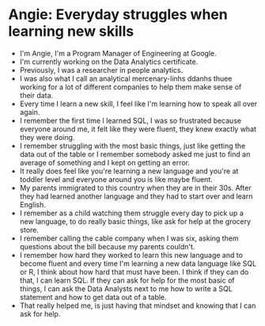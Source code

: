 # Angie: Everyday struggles when learning new skills

- I'm Angie, I'm a Program Manager of Engineering at Google.
- I'm currently working on the Data Analytics certificate.
- Previously, I was a researcher in people analytics.
- I was also what I call an analytical mercenary-linhs ddanhs thuee working for a lot of different companies to help them make sense of their data.
- Every time I learn a new skill, I feel like I'm learning how to speak all over again.
- I remember the first time I learned SQL, I was so frustrated because everyone around me, it felt like they were fluent, they knew exactly what they were doing.
- I remember struggling with the most basic things, just like getting the data out of the table or I remember somebody asked me just to find an average of something and I kept on getting an error.
- It really does feel like you're learning a new language and you're at toddler level and everyone around you is like maybe fluent.
- My parents immigrated to this country when they are in their 30s. After they had learned another language and they had to start over and learn English.
- I remember as a child watching them struggle every day to pick up a new language, to do really basic things, like ask for help at the grocery store.
- I remember calling the cable company when I was six, asking them questions about the bill because my parents couldn't.
- I remember how hard they worked to learn this new language and to become fluent and every time I'm learning a new data language like SQL or R, I think about how hard that must have been. I think if they can do that, I can learn SQL. If they can ask for help for the most basic of things, I can ask the Data Analysts next to me how to write a SQL statement and how to get data out of a table.
- That really helped me, is just having that mindset and knowing that I can ask for help.
